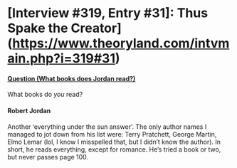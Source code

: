 # [Interview #319, Entry #31]: Thus Spake the Creator](https://www.theoryland.com/intvmain.php?i=319#31)

#### [Question (What books does Jordan read?)](http://www.oocities.org/area51/stargate/8513/creator-read.htm)

What books do
*you*
read?

#### Robert Jordan

Another ‘everything under the sun answer’. The only author names I managed to jot down from his list were: Terry Pratchett, George Martin, Elmo Lemar (lol, I know I misspelled that, but I didn’t know the author). In short, he reads everything, except for romance. He’s tried a book or two, but never passes page 100.

